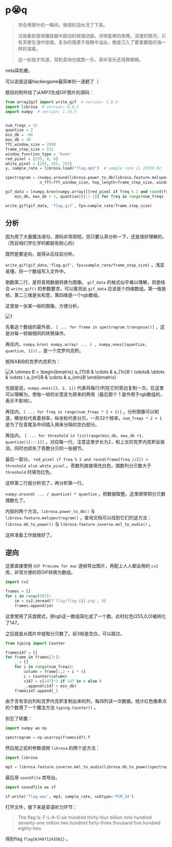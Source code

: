 # p😭q

> 学会傅里叶的一瞬间，悔恨的泪水流了下来。
>
> 当我看到音频播放器中跳动的频谱动画，月明星稀的夜晚，深邃的银河，只有天使在浅吟低唱，复杂的情感于我眼中溢出，像是沉入了雾里朦胧的海一样的温柔。
>
> 这一刻我才知道，耳机音响也就图一乐，真听音乐还得靠眼睛。

neta耳机梗。

可以说是这届hackergame最简单的一道题了（

题目的附件给了从MP3生成GIF图片的源码：

```python
from array2gif import write_gif  # version: 1.0.4
import librosa  # version: 0.8.1
import numpy  # version: 1.19.5


num_freqs = 32
quantize = 2
min_db = -60
max_db = 30
fft_window_size = 2048
frame_step_size = 512
window_function_type = 'hann'
red_pixel = [255, 0, 0]
white_pixel = [255, 255, 255]
y, sample_rate = librosa.load("flag.mp3")  # sample rate is 22050 Hz

spectrogram = (numpy.around(librosa.power_to_db(librosa.feature.melspectrogram(y, sample_rate, n_mels=num_freqs,
               n_fft=fft_window_size, hop_length=frame_step_size, window=window_function_type)) / quantize) * quantize)

gif_data = [numpy.kron(numpy.array([[red_pixel if freq % 2 and round(frame[freq // 2]) > threshold else white_pixel for threshold in list(range(
    min_db, max_db + 1, quantize))[::-1]] for freq in range(num_freqs * 2 + 1)]), numpy.ones([quantize, quantize, 1])) for frame in spectrogram.transpose()]

write_gif(gif_data, 'flag.gif', fps=sample_rate/frame_step_size)
```

## 分析

因为用了大量魔法语句，源码非常简短。但只要认真分析一下，还是很好理解的。（而且咱们学化学的都挺有耐心的）

既然是要逆向，就得从后往前分析。

`write_gif(gif_data,'flag.gif', fps=sample_rate/frame_step_size)` ，浅显易懂，将一个数组写入文件中。

倒数第二行，是将音频数据转换为图像。 `gif_data` 的格式似乎难以理解，但是结合 `write_gif()` 的参数要求，可以推测出 `gif_data` 应该是个四维数组。第一维是帧，第二三维是长和宽，第四维是一个rgb数组。

这里放一张某一帧的图像，方便分析。

![1](img/1.png)

先看这个数组的最外层， `[ ... for frame in spectrogram.transpose()]` ，这是对每一帧做相同的转换操作。

再往内，`numpy.kron( numpy.array( ... ) , numpy.ones([quantize, quantize, 1]))` ，是一个克罗内克积。

矩阵A和B的克罗内克积为：

![A \otimes B =  \begin{bmatrix} a_{11}B & \cdots & a_{1n}B \\ \vdots& \ddots & \vdots \\ a_{m1}B & \cdots & a_{mn}B \end{bmatrix}](img/2.png)

也就是说，`numpy.ones([2, 2, 1])` 代表将每行/列在它的旁边复制一次。在这里可以理解为，使每一帧的长宽变为原来的两倍（最后那个 1 是作用于rgb数组的，表示不影响）。

再往内，`[ ... for freq in range(num_freqs * 2 + 1)]` 。分析图像可以知道，横坐标代表着频率，纵坐标代表分贝。一共32个频率，`num_freqs * 2 + 1` 是为了在首尾及中间插入用来分隔的空白部分。

再往内， `[ ... for threshold in list(range(min_db, max_db +1, quantize))[::-1]]` 。对应每一行。注意这里步长为2，和上文的克罗内克积会抵消，同时也损失了奇数分贝的一些细节。

最后一部分， `red_pixel if freq % 2 and round(frame[freq //2]) > threshold else white_pixel` 。奇数列直接填充白色，偶数列分贝数大于 `threshold` 时填充红色。 

这样第二行就分析完了，再分析第一行。

`numpy.around( ... / quantize) * quantize` ，把数据取整。这里顺带把分贝数偶数化了。

内层的两个方法，`librosa.power_to_db()` 与 `librosa.feature.melspectrogram()` ，查询文档可以找到它们的逆方法：`librosa.db_to_power()` 与 `librosa.feature.inverse.mel_to_audio()` 。 

这样准备工作就做好了。

## 逆向

这里直接使用 `GIF Preview for mac` 逐帧导出图片，再配上人人都会用的 `cv2` 库，非常方便的将GIF转换为数组。 

```python
import cv2

frames = []
for i in range(587):
    im = cv2.imread(f'flag/flag-{i}.png', 0)
    frames.append(im)
```

这里使用了灰度模式，把rgb这一数组简化成了一个数。此时红色(255,0,0)被转化了147。

之后就是从图片中提取分贝数了。前3帧是空白，可以跳过。

```python
from typing import Counter

frames147 = []
for frame in frames[3:]:
    _ = []
    for i in range(num_freqs):
        column = frame[:,2 + i * 4] 
        c = Counter(column)
        c147 = c[147]*2 if 147 in c else 0
        _.append(c147 + min_db)
    frames147.append(_)
```

由于含有空白列和克罗内克积复制出来的列，每四列读一次数据。统计红色像素点的个数用了一个魔法方法 `typing.Counter()` 。

别忘了转置：

```python
import numpy as np

spectrogram = np.asarray(frames147).T
```

然后按之前的参数调用 `librosa` 的两个逆方法：

```python
import librosa

mp3 = librosa.feature.inverse.mel_to_audio(librosa.db_to_power(spectrogram), sr=sample_rate, n_fft=fft_window_size, hop_length=frame_step_size, window=window_function_type)
```

最后用 `soundfile` 库导出。 

```python
import soundfile as sf

sf.write('flag.wav', mp3, sample_rate, subtype='PCM_24')
```

打开文件，接下来是英语听力环节：

> The flag is: F-L-A-G six hundred thirty-four billion nine hundred seventy-one million two hundred forty-three thousand five hundred eighty-two.

得到flag `flag{634971243582}` 。 

